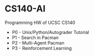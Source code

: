 # CS140-AI
Programming HW of UCSC CS140

* P0 - Unix/Python/Autograder Tutorial
* P1 - Search in Pacman
* P2 - Multi-Agent Pacman
* P3 - Reinforcement Learning

